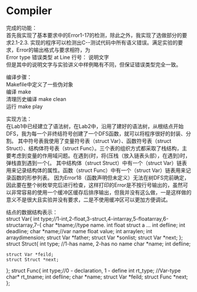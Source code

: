 # Compiler <br>
完成的功能：<br>
    首先我实现了基本要求中的Error1-17的检测，除此之外，我实现了选做部分的要求2.1-2.3. 实现的程序可以检测出C--测试代码中所有语义错误。满足实验的要求，Error的输出格式与要求相符，为<br>
    Error type 错误类型 at Line 行号： 说明文字 <br>
    但是其中的说明文字与实验讲义中样例略有不同，但保证错误类型完全一致。<br>

编译步骤：<br>
    Makefile中定义了一些伪对象 <br>
    编译  make <br>
    清理历史编译  make clean <br>
    运行  make play <br>

实现方法：<br>
    在Lab1中已经建立了语法树，在Lab2中，沿用了建好的语法树，从根结点开始DFS，我为每一个非终结符号创建了一个DFS函数，就可以将程序很好的封装、分割。
    其中符号表我使用了变量符号表（struct Var）、函数符号表（struct Struct）、结构体符号表（struct Func）。三个表的组织方式都采取了栈结构，主要考虑到变量的作用域问题。在遇到{时，将{压栈（放入链表头部），在遇到}时，弹栈直到遇到一个{。
    其中结构体（struct Struct）中有一个（struct Var）链表用来记录结构体的属性。函数（struct Func）中有一个（struct Var）链表用来记录函数的形参列表。
    因为Error18（函数声明但未定义）无法在树DFS完前确定，因此要在整个树枚举完后进行检查，这样打印的Error是不按行号输出的，虽然可以非常容易的使用一个缓冲区缓存后排序输出，但我并没有这么做，一是这样做的意义不是很大且实验并没有要求，二是不使用缓冲区可以更加方便调试。
    


结点的数据结构表示：<br>
struct Var{
    int type;//1-int,2-float,3-struct,4-intarray,5-floatarray,6-structarray,7-{
    char *tname;//type name. int float struct a ...
    int defline;
    int deadline;
    char *name;//var name
    float value; 
    int arraylen;
    int arraydimension;
    struct Var *father;
    struct Var *sonlist;
    struct Var *next;
};
struct Struct{
    int type; //1-has name, 2-has no name
    char *name;
    int defline;
    
    struct Var *feild;
    struct Struct *next;
};
struct Func{
    int type;//0 - declaration, 1 - define
    int rt_type; //Var-type
    char* rt_tname;
    int defline;
    char *name;
	struct Var *feild;
    struct Func *next;
};

